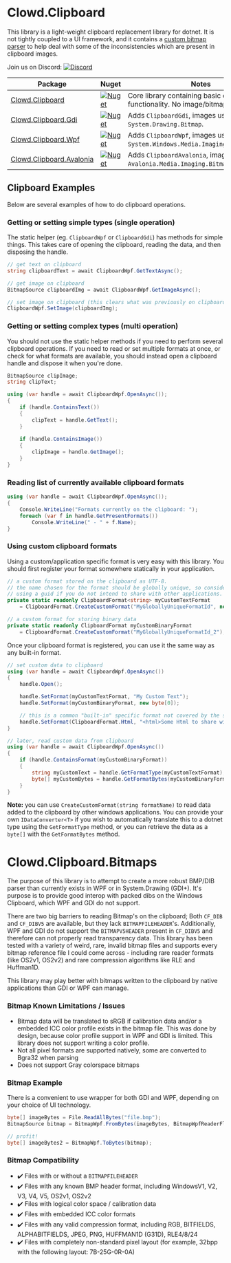 

# Clowd.Clipboard
This library is a light-weight clipboard replacement library for dotnet. It is not tightly coupled to a UI framework, and it contains a [custom bitmap parser](#clowdclipboardbitmaps) to help deal with some of the inconsistencies which are present in clipboard images.

Join us on Discord: [![Discord](https://img.shields.io/discord/767856501477343282?style=flat-square&color=purple)](https://discord.gg/M6he8ZPAAJ)



| **Package**                                                  | **Nuget**                                                    | **Notes**                                                    |
| ------------------------------------------------------------ | ------------------------------------------------------------ | ------------------------------------------------------------ |
| [Clowd.Clipboard](https://www.nuget.org/packages/Clowd.Clipboard) | [![Nuget](https://img.shields.io/nuget/v/Clowd.Clipboard?style=flat-square)](https://www.nuget.org/packages/Clowd.Clipboard/) | Core library containing basic clipboard functionality. No image/bitmap support. |
| [Clowd.Clipboard.Gdi](https://www.nuget.org/packages/Clowd.Clipboard.Gdi) | [![Nuget](https://img.shields.io/nuget/v/Clowd.Clipboard.Gdi?style=flat-square)](https://www.nuget.org/packages/Clowd.Clipboard.Gdi/) | Adds `ClipboardGdi`, images using `System.Drawing.Bitmap`.   |
| [Clowd.Clipboard.Wpf](https://www.nuget.org/packages/Clowd.Clipboard.Wpf) | [![Nuget](https://img.shields.io/nuget/v/Clowd.Clipboard.Wpf?style=flat-square)](https://www.nuget.org/packages/Clowd.Clipboard.Wpf/) | Adds `ClipboardWpf`, images using `System.Windows.Media.Imaging.BitmapSource`. |
| [Clowd.Clipboard.Avalonia](https://www.nuget.org/packages/Clowd.Clipboard.Avalonia) | [![Nuget](https://img.shields.io/nuget/v/Clowd.Clipboard.Avalonia?style=flat-square)](https://www.nuget.org/packages/Clowd.Clipboard.Avalonia/) | Adds `ClipboardAvalonia`, images using `Avalonia.Media.Imaging.Bitmap`. |



## Clipboard Examples

Below are several examples of how to do clipboard operations.



### Getting or setting simple types (single operation)

The static helper (eg. `ClipboardWpf` or `ClipboardGdi`) has methods for simple things. This takes care of opening the clipboard, reading the data, and then disposing the handle.

```cs
// get text on clipboard
string clipboardText = await ClipboardWpf.GetTextAsync();

// get image on clipboard
BitmapSource clipboardImg = await ClipboardWpf.GetImageAsync();

// set image on clipboard (this clears what was previously on clipboard)
ClipboardWpf.SetImage(clipboardImg);
```



### Getting or setting complex types (multi operation)

You should not use the static helper methods if you need to perform several clipboard operations. If you need to read or set multiple formats at once, or check for what formats are available, you should instead open a clipboard handle and dispose it when you're done.

```cs
BitmapSource clipImage;
string clipText;

using (var handle = await ClipboardWpf.OpenAsync());
{
    if (handle.ContainsText()) 
    {
        clipText = handle.GetText();
    }
    
    if (handle.ContainsImage())
    {
        clipImage = handle.GetImage();
    }
}
```



### Reading list of currently available clipboard formats

```cs
using (var handle = await ClipboardWpf.OpenAsync());
{
    Console.WriteLine("Formats currently on the clipboard: ");
    foreach (var f in handle.GetPresentFormats())
        Console.WriteLine(" - " + f.Name);
}
```



### Using custom clipboard formats

Using a custom/application specific format is very easy with this library. You should first register your format somewhere statically in your application.

```cs
// a custom format stored on the clipboard as UTF-8. 
// the name chosen for the format should be globally unique, so consider
// using a guid if you do not intend to share with other applications.
private static readonly ClipboardFormat<string> myCustomTextFormat 
    = ClipboardFormat.CreateCustomFormat("MyGloballyUniqueFormatId", new TextUtf8());

// a custom format for storing binary data
private static readonly ClipboardFormat myCustomBinaryFormat 
    = ClipboardFormat.CreateCustomFormat("MyGloballyUniqueFormatId_2");
```

Once your clipboard format is registered, you can use it the same way as any built-in format.

```csharp
// set custom data to clipboard
using (var handle = await ClipboardWpf.OpenAsync())
{
    handle.Open();

    handle.SetFormat(myCustomTextFormat, "My Custom Text");
    handle.SetFormat(myCustomBinaryFormat, new byte[0]);

    // this is a common "built-in" specific format not covered by the simple functions such as "GetText".
    handle.SetFormat(ClipboardFormat.Html, "<html>Some Html to share with other applications</html>");
}

// later, read custom data from clipboard
using (var handle = await ClipboardWpf.OpenAsync())
{
    if (handle.ContainsFormat(myCustomBinaryFormat)) 
    {
        string myCustomText = handle.GetFormatType(myCustomTextFormat);
    	byte[] myCustomBytes = handle.GetFormatBytes(myCustomBinaryFormat);  
    }
}
```

**Note:** you can use `CreateCustomFormat(string formatName)` to read data added to the clipboard by other windows applications. You can provide your own `IDataConverter<T>` if you wish to automatically translate this to a dotnet type using the `GetFormatType` method, or you can retrieve the data as a `byte[]` with the `GetFormatBytes` method.



# Clowd.Clipboard.Bitmaps

The purpose of this library is to attempt to create a more robust BMP/DIB parser than currently exists in WPF or in System.Drawing (GDI+). It's purpose is to provide good interop with packed dibs on the Windows Clipboard, which WPF and GDI do not support.

There are two big barriers to reading Bitmap's on the clipboard; Both `CF_DIB` and `CF_DIBV5` are available, but they lack `BITMAPFILEHEADER`'s. Additionally, WPF and GDI do not support the `BITMAPV5HEADER` present in `CF_DIBV5` and therefore can not properly read transparency data. This library has been tested with a variety of weird, rare, invalid bitmap files and supports every bitmap reference file I could come across - including rare reader formats (like OS2v1, OS2v2) and rare compression algorithms like RLE and Huffman1D.

This library may play better with bitmaps written to the clipboard by native applications than GDI or WPF can manage.

### Bitmap Known Limitations / Issues
 - Bitmap data will be translated to sRGB if calibration data and/or a embedded ICC color profile exists in the bitmap file. This was done by design, because color profile support in WPF and GDI is limited. This library does not support writing a color profile.
 - Not all pixel formats are supported natively, some are converted to Bgra32 when parsing
 - Does not support Gray colorspace bitmaps

### Bitmap Example
There is a convenient to use wrapper for both GDI and WPF, depending on your choice of UI technology.
```cs
byte[] imageBytes = File.ReadAllBytes("file.bmp");
BitmapSource bitmap = BitmapWpf.FromBytes(imageBytes, BitmapWpfReaderFlags.PreserveInvalidAlphaChannel);

// profit!
byte[] imageBytes2 = BitmapWpf.ToBytes(bitmap);
```

### Bitmap Compatibility

 - :heavy_check_mark: Files with or without a `BITMAPFILEHEADER`
 - :heavy_check_mark: Files with any known BMP header format, including WindowsV1, V2, V3, V4, V5, OS2v1, OS2v2
 - :heavy_check_mark: Files with logical color space / calibration data
 - :heavy_check_mark: Files with embedded ICC color formats
 - :heavy_check_mark: Files with any valid compression format, including RGB, BITFIELDS, ALPHABITFIELDS, JPEG, PNG, HUFFMAN1D (G31D), RLE4/8/24
 - :heavy_check_mark: Files with completely non-standard pixel layout (for example, 32bpp with the following layout: 7B-25G-0R-0A)
